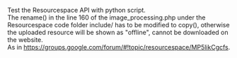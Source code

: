 Test the Resourcespace API with python script.  
The rename() in the line 160 of the image_processing.php under the Resourcespace code folder include/ has to be modified
to copy(), otherwise the uploaded resource will be shown as "offline", cannot be downloaded on the website.  
As in https://groups.google.com/forum/#!topic/resourcespace/MP5likCgcfs.
